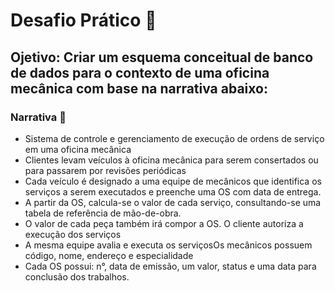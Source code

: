 # Desafio Prático 🧩
## Ojetivo: Criar um esquema conceitual de banco de dados para o contexto de uma oficina mecânica com base na narrativa abaixo:

### Narrativa 🧾
 - Sistema de controle e gerenciamento de execução de ordens de serviço em uma oficina mecânica
 - Clientes levam veículos à oficina mecânica para serem consertados ou para passarem por revisões periódicas 
 - Cada veículo é designado a uma equipe de mecânicos que identifica os serviços a serem executados e preenche uma OS com data de entrega. 
 - A partir da OS, calcula-se o valor de cada serviço, consultando-se uma tabela de referência de mão-de-obra.
 - O valor de cada peça também irá compor a OS. O cliente autoriza a execução dos serviços 
 - A mesma equipe avalia e executa os serviçosOs mecânicos possuem código, nome, endereço e especialidade 
 - Cada OS possui: n°, data de emissão, um valor, status e uma data para conclusão dos trabalhos. 
